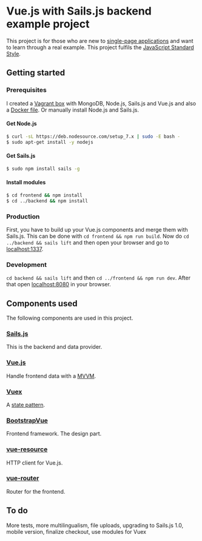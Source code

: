 # Vue.js with Sails.js backend example project
This project is for those who are new to [single-page applications](https://en.wikipedia.org/wiki/Single-page_application) and want to learn through a real example. This project fulfils the [JavaScript Standard Style](https://standardjs.com/).

## Getting started
### Prerequisites
I created a [Vagrant box](https://github.com/ndabAP/Vagrant-box-with-Sails.js-Vue.js-and-MongoDB) with MongoDB, Node.js, Sails.js and Vue.js and also a [Docker file](https://github.com/ndabAP/Docker-image-with-Sails.js-vue-cli-Node.js-and-MongoDB). Or manually install Node.js and Sails.js.

#### Get Node.js

```bash
$ curl -sL https://deb.nodesource.com/setup_7.x | sudo -E bash -
$ sudo apt-get install -y nodejs
```

#### Get Sails.js

```bash
$ sudo npm install sails -g
```

#### Install modules

```bash
$ cd frontend && npm install
$ cd ../backend && npm install
```

### Production
First, you have to build up your Vue.js components and merge them with Sails.js. This can be done with `cd frontend && npm run build`. Now do `cd ../backend && sails lift` and then open your browser and go to [localhost:1337](http://localhost:1337).

### Development
`cd backend && sails lift` and then `cd ../frontend && npm run dev`. After that open [localhost:8080](http://localhost:8080) in your browser.

## Components used
The following components are used in this project.

### [Sails.js](https://github.com/balderdashy/sails)
This is the backend and data provider.

### [Vue.js](https://github.com/vuejs/vue)
Handle frontend data with a [MVVM](https://en.wikipedia.org/wiki/Model%E2%80%93view%E2%80%93viewmodel).

### [Vuex](https://github.com/vuejs/vuex)
A [state pattern](https://en.wikipedia.org/wiki/State_pattern).

### [BootstrapVue](https://github.com/bootstrap-vue/bootstrap-vue)
Frontend framework. The design part.

### [vue-resource](https://github.com/pagekit/vue-resource)
HTTP client for Vue.js.

### [vue-router](https://github.com/vuejs/vue-router)
Router for the frontend.

## To do
More tests, more multilingualism, file uploads, upgrading to Sails.js 1.0, mobile version, finalize checkout, use modules for Vuex
